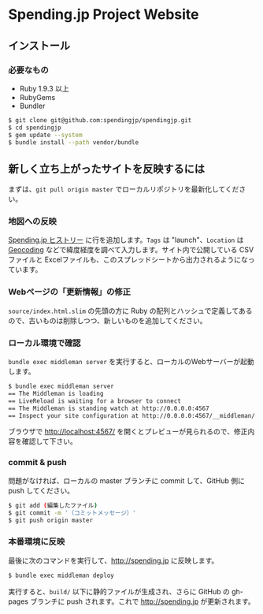 # Spending.jp Project Website

## インストール

### 必要なもの

* Ruby 1.9.3 以上
* RubyGems
* Bundler

```bash
$ git clone git@github.com:spendingjp/spendingjp.git
$ cd spendingjp
$ gem update --system
$ bundle install --path vendor/bundle
```

## 新しく立ち上がったサイトを反映するには

まずは、`git pull origin master` でローカルリポジトリを最新化してください。

### 地図への反映

[Spending.jp ヒストリー](https://docs.google.com/spreadsheet/ccc?key=0AnJGwhMm-ribdEJ6V25HRTV2azVRNkpjTTJSQ3k3Nnc&usp=sharing) に行を追加します。`Tags` は "launch"、`Location` は [Geocoding](http://www.geocoding.jp/) などで緯度経度を調べて入力します。サイト内で公開している CSVファイルと Excelファイルも、このスプレッドシートから出力されるようになっています。

### Webページの「更新情報」の修正

`source/index.html.slim` の先頭の方に Ruby の配列とハッシュで定義してあるので、古いものは削除しつつ、新しいものを追加してください。

### ローカル環境で確認

`bundle exec middleman server` を実行すると、ローカルのWebサーバーが起動します。

```bash
$ bundle exec middleman server
== The Middleman is loading
== LiveReload is waiting for a browser to connect
== The Middleman is standing watch at http://0.0.0.0:4567
== Inspect your site configuration at http://0.0.0.0:4567/__middleman/
```

ブラウザで [http://localhost:4567/](http://localhost:4567/) を開くとプレビューが見られるので、修正内容を確認して下さい。

### commit & push

問題がなければ、ローカルの master ブランチに commit して、GitHub 側に push してください。

```bash
$ git add (編集したファイル)
$ git commit -m '（コミットメッセージ）'
$ git push origin master
```

### 本番環境に反映

最後に次のコマンドを実行して、http://spending.jp に反映します。

```bash
$ bundle exec middleman deploy
```

実行すると、`build/` 以下に静的ファイルが生成され、さらに GitHub の gh-pages ブランチに push されます。これで http://spending.jp が更新されます。
